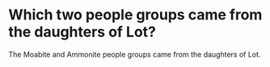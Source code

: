 # Which two people groups came from the daughters of Lot?

The Moabite and Ammonite people groups came from the daughters of Lot.
